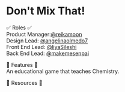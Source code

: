 # Don't Mix That! #

:white_check_mark: Roles :white_check_mark: \
Product Manager:[@reikamoon](https://github.com/reikamoon)\
Design Lead: [@angelinaolmedo7](https://github.com/angelinaolmedo7)\
Front End Lead: [@liyaSileshi](https://github.com/liyaSileshi) \
Back End Lead: [@makemesenpai](https://github.com/makemesenpai)

:tea: Features :tea: \
An educational game that teaches Chemistry.

:open_file_folder: Resources :open_file_folder: 
